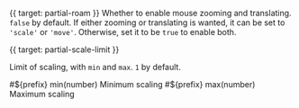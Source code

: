 {{ target: partial-roam }}
Whether to enable mouse zooming and translating. `false` by default. If either zooming or translating is wanted, it can be set to `'scale'` or `'move'`. Otherwise, set it to be `true` to enable both.

{{ target: partial-scale-limit }}

Limit of scaling, with `min` and `max`. `1` by default.

#${prefix} min(number)
Minimum scaling
#${prefix} max(number)
Maximum scaling
